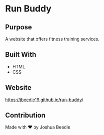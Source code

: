 # Run Buddy

## Purpose
A website that offers fitness training services.

## Built With
* HTML
* CSS

## Website
https://jbeedle19.github.io/run-buddy/

## Contribution
Made with ❤️ by Joshua Beedle
